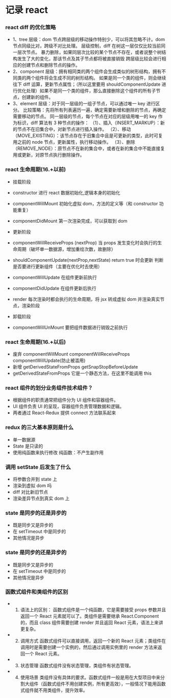 # 记录 react 

### react diff 的优化策略

- 1、tree 层级：dom 节点跨层级的移动操作特别少，可以将其忽略不计。dom 节点同级比对，跨级不对比处理。
  层级控制，diff 在树这一层仅仅比较当前同一层次节点。
  暴力删除，如果同层次比较的某个节点不存在，或者说整个树结构发生了大的变化，那该节点及其子节点都将被直接销毁
  跨层级比较会进行相应的创建节点和删除节点的操作。
- 2、component 层级：拥有相同类的两个组件会生成类似的树形结构，拥有不同类的两个组件将会生成不同的树形结构。
  如果是同一个类的组件，则会继续往下 diff 运算，更新节点属性；（所以这里要用 shouldComponentUpdate 进行优化处理）如果不是同一个类的组件，那么直接删除这个组件的所有子节点，创建新的组件。
- 3、element 层级：对于同一层级的一组子节点，可以通过唯一 key 进行区分。
  比较策略：先将所有列表遍历一遍，确定需要新增和删除的节点，再确定需要移动的节点。
  同一层级的节点，每个节点在对应的层级用唯一的 key 作为标识，diff 算法有 3 种节点的操作：
  （1）、插入（INSERT_MARKUP）：新的节点不在旧集合中，对新节点进行插入操作。
  （2）、移动（MOVE_EXISTING）：该节点存在于旧集合中且是可更新的类型，此时可复用之前的 node 节点，更新属性，执行移动操作。
  （3）、删除（REMOVE_NODE）：原节点不在新的集合中，或者在新的集合中不能直接复用或更新，对原节点执行删除操作。

### react 生命周期(16.+以前)

- 挂载阶段
- constructor 进行 react 数据初始化,逻辑本身的初始化
- componentWillMount 初始化虚拟 dom，方法的定义等（和 constructor 功能重复）
- componentDidMount 第一次渲染完成，可以获取到 dom

- 更新阶段
- componentWillReceiveProps (nextProp) 当 props 发生变化时会执行的生命周期（破坏单一数据源，增加重绘次数，故删除）
- shouldComponentUpdate(nextProp,nextState) return true 时会更新 判断是否要进行更新组件（主要在优化时去使用）
- componentWillUpdate 在组件更新前执行
- componentDidUpdate 在组件更新后执行
- render 每次渲染时都会执行的生命周期，将 jsx 转成虚拟 dom 并渲染真实节点，渲染阶段

- 卸载阶段
- componentWillUnMount 要把组件数据进行销毁之前执行

### react 生命周期(16.+以后)

- 废弃 componentWillMount componentWillReceiveProps componentWillUpdate(防止被滥用)
- 新增 getDerivedStateFromProps getSnapStopBeforeUpdate
- getDerivedStateFromProps 它是一个静态方法，在这里不能调用 this

### react 组件的划分业务组件技术组件？

- 根据组件的职责通常把组件分为 UI 组件和容器组件。
- UI 组件负责 UI 的呈现，容器组件负责管理数据和逻辑。
- 两者通过 React-Redux 提供 connect 方法联系起来

### redux 的三大基本原则是什么

- 单一数据源
- State 是只读的
- 使用纯函数来执行修改
  纯函数：不产生副作用

### 调用 setState 后发生了什么

- 将参数合并到 state 上
- 渲染到虚拟 dom 吗
- diff 对比新旧节点
- 渲染差异节点到真实 dom 上

### state 是同步的还是异步的

- 既是同步又是异步的
- 在 setTimeout 中是同步的
- 其他情况是异步

### state 是同步的还是异步的

- 既是同步又是异步的
- 在 setTimeout 中是同步的
- 其他情况是异步


### 函数式组件和类组件的区别

- 1. 语法上的区别：
     函数式组件是一个纯函数，它是需要接受 props 参数并且返回一个 React 元素就可以了。类组件是需要继承 React.Component 的，而且 class 组件需要创建 render 并且返回 React 元素，语法上来讲更复杂。
- 2. 调用方式
     函数式组件可以直接调用，返回一个新的 React 元素；类组件在调用时是需要创建一个实例的，然后通过调用实例里的 render 方法来返回一个 React 元素。
- 3. 状态管理
     函数式组件没有状态管理，类组件有状态管理。
- 4. 使用场景
     类组件没有具体的要求。函数式组件一般是用在大型项目中来分割大组件（函数式组件不用创建实例，所有更高效），一般情况下能用函数式组件就不用类组件，提升效率。


